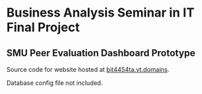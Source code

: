 # Business Analysis Seminar in IT Final Project

## SMU Peer Evaluation Dashboard Prototype
Source code for website hosted at [bit4454ta.vt.domains](https://bit4454ta.vt.domains).

Database config file not included.
